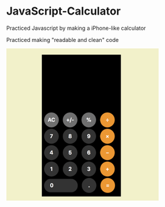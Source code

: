 # JavaScript-Calculator
<p>Practiced Javascript by making a iPhone-like calculator</p>
<p>Practiced making "readable and clean" code</p>

<img src = "/images/Calc.jpg" height="400" width = "400"> 

